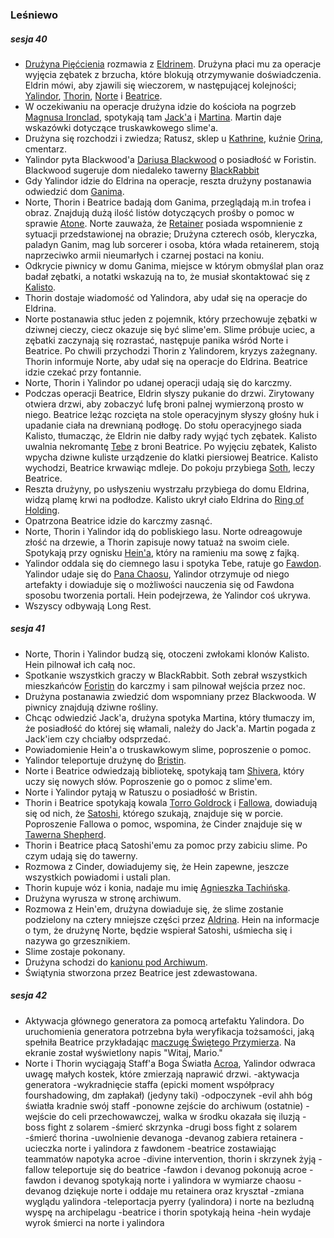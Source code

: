 ### Leśniewo
##### sesja 40
- [Drużyna Pięćcienia](Dru%C5%BCyna%20Pi%C4%99cienia.md) rozmawia z [Eldrinem](Eldrin.md). Drużyna płaci mu za operacje wyjęcia zębatek z brzucha, które blokują otrzymywanie doświadczenia. Eldrin mówi, aby zjawili się wieczorem, w następującej kolejności; [Yalindor](Yalindor.md), [Thorin](Thorin.md), [Norte](Norte.md) i [Beatrice](Beatrice.md).
- W oczekiwaniu na operacje drużyna idzie do kościoła na pogrzeb [Magnusa Ironclad](Magnus%20Ironclad.md), spotykają tam [Jack'a](Jack%20Raventhorn.md) i [Martina](Martin.md). Martin daje wskazówki dotyczące truskawkowego slime'a.
- Drużyna się rozchodzi i zwiedza; Ratusz, sklep u [Kathrine](Kathrine.md), kuźnie [Orina](Orin.md), cmentarz.
- Yalindor pyta Blackwood'a [Dariusa Blackwood](Darius%20Blackwood.md) o posiadłość w Foristin. Blackwood sugeruje dom niedaleko tawerny [BlackRabbit](Perry.md) 
- Gdy Yalindor idzie do Eldrina na operacje, reszta drużyny postanawia odwiedzić dom [Ganima](Ganim.md).
- Norte, Thorin i Beatrice badają dom Ganima, przeglądają m.in trofea i obraz. Znajdują dużą ilość listów dotyczących prośby o pomoc w sprawie [Atone](Atone.md). Norte zauważa, że [Retainer](The%20Retainer.md) posiada wspomnienie z sytuacji przedstawionej na obrazie; Drużyna czterech osób, kleryczka, paladyn Ganim, mag lub sorcerer i osoba, która włada retainerem, stoją naprzeciwko armii nieumarłych i czarnej postaci na koniu.
- Odkrycie piwnicy w domu Ganima, miejsce w którym obmyślał plan oraz badał zębatki, a notatki wskazują na to, że musiał skontaktować się z [Kalisto](Kalisto.md).
- Thorin dostaje wiadomość od Yalindora, aby udał się na operacje do Eldrina.
- Norte postanawia stłuc jeden z pojemnik, który przechowuje zębatki w dziwnej cieczy, ciecz okazuje się być slime'em. Slime próbuje uciec, a zębatki zaczynają się rozrastać, następuje panika wśród Norte i Beatrice. Po chwili przychodzi Thorin z Yalindorem, kryzys zażegnany. Thorin informuje Norte, aby udał się na operacje do Eldrina. Beatrice idzie czekać przy fontannie.
- Norte, Thorin i Yalindor po udanej operacji udają się do karczmy.
- Podczas operacji Beatrice, Eldrin słyszy pukanie do drzwi. Zirytowany otwiera drzwi, aby zobaczyć lufę broni palnej wymierzoną prosto w niego. Beatrice leżąc rozcięta na stole operacyjnym słyszy głośny huk i upadanie ciała na drewnianą podłogę. Do stołu operacyjnego siada Kalisto, tłumacząc, że Eldrin nie dałby rady wyjąć tych zębatek. Kalisto uwalnia nekromantę [Tebe](Tebe.md) z broni Beatrice. Po wyjęciu zębatek, Kalisto wpycha dziwne kuliste urządzenie do klatki piersiowej Beatrice. Kalisto wychodzi, Beatrice krwawiąc mdleje. Do pokoju przybiega [Soth](Soth.md), leczy Beatrice. 
- Reszta drużyny, po usłyszeniu wystrzału przybiega do domu Eldrina, widzą plamę krwi na podłodze. Kalisto ukrył ciało Eldrina do [Ring of Holding](Ring%20of%20Holding.md).
- Opatrzona Beatrice idzie do karczmy zasnąć.
- Norte, Thorin i Yalindor idą do pobliskiego lasu. Norte odreagowuje złość na drzewie, a Thorin zapisuje nowy tatuaż na swoim ciele. Spotykają przy ognisku [Hein'a](Arbiter%20Hein.md), który na ramieniu ma sowę z fajką.
- Yalindor oddala się do ciemnego lasu i spotyka Tebe, ratuje go [Fawdon](Fawdon.md). Yalindor udaje się do [Pana Chaosu](Pan%20Chaosu.md), Yalindor otrzymuje od niego artefakty i dowiaduje się o możliwości nauczenia się od Fawdona sposobu tworzenia portali. Hein podejrzewa, że Yalindor coś ukrywa.
- Wszyscy odbywają Long Rest. 

##### sesja 41
- Norte, Thorin i Yalindor budzą się, otoczeni zwłokami klonów Kalisto. Hein pilnował ich całą noc.
- Spotkanie wszystkich graczy w BlackRabbit. Soth zebrał wszystkich mieszkańców [Foristin](Foristin.md) do karczmy i sam pilnował wejścia przez noc.
- Drużyna postanawia zwiedzić dom wspomniany przez Blackwooda. W piwnicy znajdują dziwne rośliny.
- Chcąc odwiedzić Jack'a, drużyna spotyka Martina, który tłumaczy im, że posiadłość do której się włamali, należy do Jack'a. Martin pogada z Jack'iem czy chciałby odsprzedać.
- Powiadomienie Hein'a o truskawkowym slime, poproszenie o pomoc.
- Yalindor teleportuje drużynę do [Bristin](Bristin.md).
- Norte i Beatrice odwiedzają bibliotekę, spotykają tam [Shivera](Shiver.md), który uczy się nowych słów. Poproszenie go o pomoc z slime'em.
- Norte i Yalindor pytają w Ratuszu o posiadłość w Bristin.
- Thorin i Beatrice spotykają kowala [Torro Goldrock](Torro%20Goldrock.md) i [Fallowa](Shepherd.md), dowiadują się od nich, że [Satoshi](Satoshi.md), którego szukają, znajduje się w porcie. Poproszenie Fallowa o pomoc, wspomina, że Cinder znajduje się w [Tawerna Shepherd](Tawerna%20Shepherd.md).
- Thorin i Beatrice płacą Satoshi'emu za pomoc przy zabiciu slime. Po czym udają się do tawerny.
- Rozmowa z Cinder, dowiadujemy się, że Hein zapewne, jeszcze wszystkich powiadomi i ustali plan.
- Thorin kupuje wóz i konia, nadaje mu imię [Agnieszka Tachińska](Agnieszka%20Tachi%C5%84ska.md).
- Drużyna wyrusza w stronę archiwum.
- Rozmowa z Hein'em, drużyna dowiaduje się, że slime zostanie podzielony na cztery mniejsze części przez [Aldrina](Aldrin.md). Hein na informacje o tym, że drużynę Norte, będzie wspierał Satoshi, uśmiecha się i nazywa go grzesznikiem.
- Slime zostaje pokonany.
- Drużyna schodzi do [kanionu pod Archiwum](Kanion%20pod%20Archiwum.md).
- Świątynia stworzona przez Beatrice jest zdewastowana.

##### sesja 42
- Aktywacja głównego generatora za pomocą artefaktu Yalindora. Do uruchomienia generatora potrzebna była weryfikacja tożsamości, jaką spełniła Beatrice przykładając [maczugę Świętego Przymierza](Mace%20of%20The%20Holy%20Alliance.md). Na ekranie został wyświetlony napis "Witaj, Mario." 
- Norte i Thorin wyciągają Staff'a Boga Światła [Acroa](Acroa.md), Yalindor odwraca uwagę małych kostek, które zmierzają naprawić drzwi.
-aktywacja generatora
-wykradnięcie staffa (epicki moment współpracy fourshadowing, dm zapłakał) (jedyny taki)
-odpoczynek
-evil ahh bóg światła kradnie swój staff
-ponowne zejście do archiwum (ostatnie)
-wejście do celi przechowawczej, walka w środku okazała się iluzją
-boss fight z solarem
-śmierć skrzynka
-drugi boss fight z solarem
-śmierć thorina
-uwolnienie devanoga
-devanog zabiera retainera
-ucieczka norte i yalindora z fawdonem
-beatrice zostawiając teammatów napotyka acroe
-divine intervention, thorin i skrzynek żyją
-fallow teleportuje się do beatrice
-fawdon i devanog pokonują acroe
-fawdon i devanog spotykają norte i yalindora w wymiarze chaosu
-devanog dziękuje norte i oddaje mu retainera oraz kryształ
-zmiana wyglądu yalindora
-teleportacja pyerry (yalindora) i norte na bezludną wyspę na archipelagu
-beatrice i thorin spotykają heina
-hein wydaje wyrok śmierci na norte i yalindora